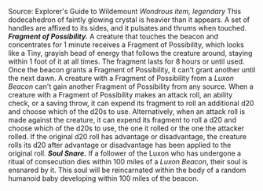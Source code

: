 Source: Explorer's Guide to Wildemount
*Wondrous item, legendary*
This dodecahedron of faintly glowing crystal is heavier than it appears. A set of handles are affixed to its sides, and it pulsates and thrums when touched.
***Fragment of Possibility.*** A creature that touches the beacon and concentrates for 1 minute receives a Fragment of Possibility, which looks like a Tiny, grayish bead of energy that follows the creature around, staying within 1 foot of it at all times. The fragment lasts for 8 hours or until used. Once the beacon grants a Fragment of Possibility, it can't grant another until the next dawn. A creature with a Fragment of Possibility from a *Luxon Beacon* can't gain another Fragment of Possibility from any source.
When a creature with a Fragment of Possibility makes an attack roll, an ability check, or a saving throw, it can expend its fragment to roll an additional d20 and choose which of the d20s to use. Alternatively, when an attack roll is made against the creature, it can expend its fragment to roll a d20 and choose which of the d20s to use, the one it rolled or the one the attacker rolled.
If the original d20 roll has advantage or disadvantage, the creature rolls its d20 after advantage or disadvantage has been applied to the original roll.
***Soul Snare.*** If a follower of the Luxon who has undergone a ritual of consecution dies within 100 miles of a *Luxon Beacon*, their soul is ensnared by it. This soul will be reincarnated within the body of a random humanoid baby developing within 100 miles of the beacon.